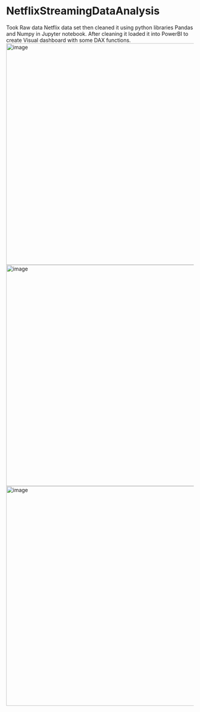 # NetflixStreamingDataAnalysis
Took Raw data Netflix data set then cleaned it using python libraries Pandas and Numpy in Jupyter notebook. After cleaning it loaded it into PowerBI to create Visual dashboard with some DAX functions.
<img width="595" alt="image" src="https://github.com/user-attachments/assets/553843ec-e00e-40dd-a8a7-e6acf4207fd7" />
<img width="594" alt="image" src="https://github.com/user-attachments/assets/c1849408-1987-4d0b-8b8c-4210bf87a653" />
<img width="590" alt="image" src="https://github.com/user-attachments/assets/c9da3895-f312-45ca-b62d-247d96c9547f" />
